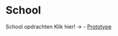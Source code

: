 # School
 School opdrachten
Klik hier! ->  - [Prototype](https://kyka-mol.github.io/School/Prototype)

